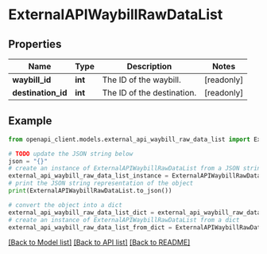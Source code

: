 # ExternalAPIWaybillRawDataList


## Properties

Name | Type | Description | Notes
------------ | ------------- | ------------- | -------------
**waybill_id** | **int** | The ID of the waybill. | [readonly] 
**destination_id** | **int** | The ID of the destination. | [readonly] 

## Example

```python
from openapi_client.models.external_api_waybill_raw_data_list import ExternalAPIWaybillRawDataList

# TODO update the JSON string below
json = "{}"
# create an instance of ExternalAPIWaybillRawDataList from a JSON string
external_api_waybill_raw_data_list_instance = ExternalAPIWaybillRawDataList.from_json(json)
# print the JSON string representation of the object
print(ExternalAPIWaybillRawDataList.to_json())

# convert the object into a dict
external_api_waybill_raw_data_list_dict = external_api_waybill_raw_data_list_instance.to_dict()
# create an instance of ExternalAPIWaybillRawDataList from a dict
external_api_waybill_raw_data_list_from_dict = ExternalAPIWaybillRawDataList.from_dict(external_api_waybill_raw_data_list_dict)
```
[[Back to Model list]](../README.md#documentation-for-models) [[Back to API list]](../README.md#documentation-for-api-endpoints) [[Back to README]](../README.md)


